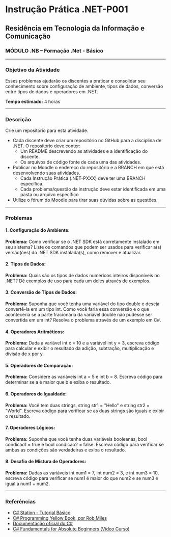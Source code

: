 # Instrução Prática .NET-P001

## Residência em Tecnologia da Informação e Comunicação
### MÓDULO .NB – Formação .Net - Básico

---

### Objetivo da Atividade
Esses problemas ajudarão os discentes a praticar e consolidar seu conhecimento sobre configuração de ambiente, tipos de dados, conversão entre tipos de dados e operadores em .NET.

**Tempo estimado:** 4 horas

---

### Descrição
Crie um repositório para esta atividade.
- Cada discente deve criar um repositório no GitHub para a disciplina de .NET. O repositório deve conter:
  - Um README descrevendo as atividades e a identificação do discente.
  - Os arquivos de código fonte de cada uma das atividades.
- Publicar no Moodle o endereço do repositório e a BRANCH em que está desenvolvendo suas atividades.
  - Cada Instrução Prática (.NET-PXXX) deve ter uma BRANCH específica.
  - Cada problema/questão da instrução deve estar identificada em uma pasta ou arquivo específico
- Utilize o fórum do Moodle para tirar suas dúvidas sobre as questões.

---

### Problemas

#### 1. Configuração do Ambiente:
**Problema:** Como verificar se o .NET SDK está corretamente instalado em seu sistema? Liste os comandos que podem ser usados para verificar a(s) versão(ões) do .NET SDK instalada(s), como remover e atualizar.

#### 2. Tipos de Dados:
**Problema:** Quais são os tipos de dados numéricos inteiros disponíveis no .NET? Dê exemplos de uso para cada um deles através de exemplos.

#### 3. Conversão de Tipos de Dados:
**Problema:** Suponha que você tenha uma variável do tipo double e deseja convertê-la em um tipo int. Como você faria essa conversão e o que aconteceria se a parte fracionária da variável double não pudesse ser convertida em um int? Resolva o problema através de um exemplo em C#.

#### 4. Operadores Aritméticos:
**Problema:** Dada a variável int x = 10 e a variável int y = 3, escreva código para calcular e exibir o resultado da adição, subtração, multiplicação e divisão de x por y.

#### 5. Operadores de Comparação:
**Problema:** Considere as variáveis int a = 5 e int b = 8. Escreva código para determinar se a é maior que b e exiba o resultado.

#### 6. Operadores de Igualdade:
**Problema:** Você tem duas strings, string str1 = "Hello" e string str2 = "World". Escreva código para verificar se as duas strings são iguais e exibir o resultado.

#### 7. Operadores Lógicos:
**Problema:** Suponha que você tenha duas variáveis booleanas, bool condicao1 = true e bool condicao2 = false. Escreva código para verificar se ambas as condições são verdadeiras e exiba o resultado.

#### 8. Desafio de Mistura de Operadores:
**Problema:** Dadas as variáveis int num1 = 7, int num2 = 3, e int num3 = 10, escreva código para verificar se num1 é maior do que num2 e se num3 é igual a num1 + num2.

---

### Referências
- [C# Station - Tutorial Básico](link_aqui)
- [C# Programming Yellow Book, por Rob Miles](link_aqui)
- [Documentação oficial do C#](link_aqui)
- [C# Fundamentals for Absolute Beginners (Vídeo Curso)](link_aqui)